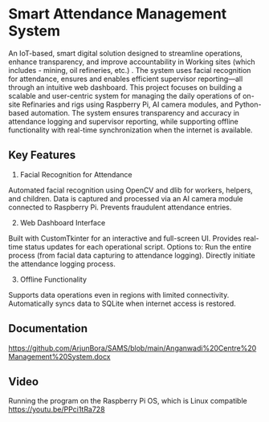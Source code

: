 # Smart Attendance Management System

An IoT-based, smart digital solution designed to streamline operations, enhance transparency, and improve accountability in Working sites (which includes - mining, oil refineries, etc.) . The system uses facial recognition for attendance, ensures and enables efficient supervisor reporting—all through an intuitive web dashboard.
This project focuses on building a scalable and user-centric system for managing the daily operations of on-site Refinaries and rigs using Raspberry Pi, AI camera modules, and Python-based automation.
The system ensures transparency and accuracy in attendance logging and supervisor reporting, while supporting offline functionality with real-time synchronization when the internet is available.

## Key Features

1. Facial Recognition for Attendance

Automated facial recognition using OpenCV and dlib for workers, helpers, and children.
Data is captured and processed via an AI camera module connected to Raspberry Pi.
Prevents fraudulent attendance entries.

2. Web Dashboard Interface

Built with CustomTkinter for an interactive and full-screen UI.
Provides real-time status updates for each operational script.
Options to:
Run the entire process (from facial data capturing to attendance logging).
Directly initiate the attendance logging process.

3. Offline Functionality

Supports data operations even in regions with limited connectivity.
Automatically syncs data to SQLite when internet access is restored.

## Documentation
https://github.com/ArjunBora/SAMS/blob/main/Anganwadi%20Centre%20Management%20System.docx

## Video
Running the program on the Raspberry Pi OS, which is Linux compatible
https://youtu.be/PPci1tRa728

